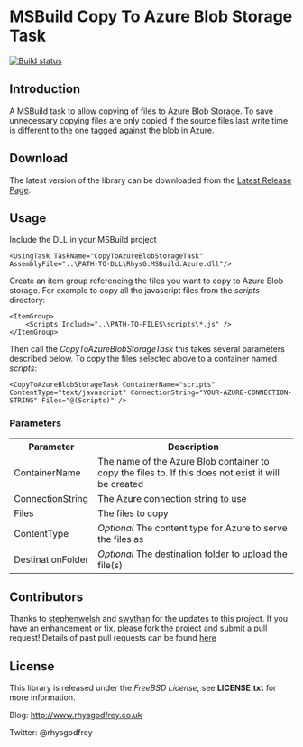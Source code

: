 ﻿MSBuild Copy To Azure Blob Storage Task
=======================================

[![Build status](https://ci.appveyor.com/api/projects/status/wcwgtv6bwu88clid)](https://ci.appveyor.com/project/rhysgodfrey/msbuildazure)

## Introduction ##

A MSBuild task to allow copying of files to Azure Blob Storage. To save unnecessary copying files are
only copied if the source files last write time is different to the one tagged against the blob in Azure.


## Download ##
The latest version of the library can be downloaded from the [Latest Release Page](https://github.com/rhysgodfrey/MSBuildAzure/releases/latest).

## Usage ##

Include the DLL in your MSBuild project

	<UsingTask TaskName="CopyToAzureBlobStorageTask" AssemblyFile="..\PATH-TO-DLL\RhysG.MSBuild.Azure.dll"/>

Create an item group referencing the files you want to copy to Azure Blob storage. For example to copy
all the javascript files from the *scripts* directory:

	<ItemGroup>
		<Scripts Include="..\PATH-TO-FILES\scripts\*.js" />
    </ItemGroup>

Then call the *CopyToAzureBlobStorageTask* this takes several parameters described below. To copy the files
selected above to a container named *scripts*:

	<CopyToAzureBlobStorageTask ContainerName="scripts" ContentType="text/javascript" ConnectionString="YOUR-AZURE-CONNECTION-STRING" Files="@(Scripts)" />

### Parameters ###

<table>
	<tr>
		<th>Parameter</th>
		<th>Description</th>
	</tr>
	<tr>
		<td>ContainerName</td>
		<td>The name of the Azure Blob container to copy the files to. If this does not exist it will be created</td>
	</tr>
	<tr>
		<td>ConnectionString</td>
		<td>The Azure connection string to use</td>
	</tr>
	<tr>
		<td>Files</td>
		<td>The files to copy</td>
	</tr>
	<tr>
		<td>ContentType</td>
		<td><em>Optional</em> The content type for Azure to serve the files as</td>
	</tr>
	<tr>
		<td>DestinationFolder</td>
		<td><em>Optional</em> The destination folder to upload the file(s)</td>
	</tr>
</table>

## Contributors ##

Thanks to [stephenwelsh](https://github.com/stephenwelsh) and [swythan](https://github.com/swythan) for the updates to this project. If you have an enhancement or fix, please fork the project and submit a pull request! Details of past pull requests can be found [here](https://github.com/rhysgodfrey/MSBuildAzure/pulls?direction=desc&page=1&sort=created&state=closed)

## License ##

This library is released under the *FreeBSD License*, see **LICENSE.txt** for more information.

Blog: http://www.rhysgodfrey.co.uk

Twitter: @rhysgodfrey
